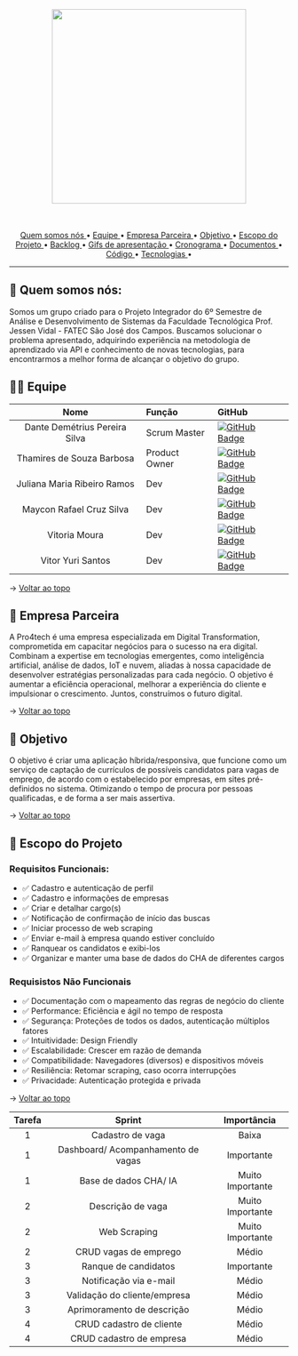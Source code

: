 
<span id="topo">
<div align="center">
<img src="https://i.ibb.co/QJcShkD/Digital-Wave.png" width="350px" />
</div>
<br>
<br>

<p align="center">
  <a href ="#quem-somos-nós"> Quem somos nós </a> •
  <a href ="#equipe"> Equipe </a> •
  <a href ="#empresa-parceira"> Empresa Parceira </a>  • 
  <a href ="#objetivo"> Objetivo </a>  • 
  <a href ="#escopo-do-projeto"> Escopo do Projeto </a> •
  <a href ="#backlog">Backlog </a>  • 
  <a href ="#gifs">Gifs de apresentação </a>  • 
  <a href ="#cronograma-das-sprints"> Cronograma </a>  •
  <a href ="#Documentos"> Documentos </a>  •
  <a href ="#codigo"> Código </a>  • 
  <a href ="#tecnologias-utilizadas"> Tecnologias </a>  •
</p>


 
  
<hr>

##  :space_invader: Quem somos nós:

Somos um grupo criado para o Projeto Integrador do 6º Semestre de Análise e Desenvolvimento de Sistemas da Faculdade Tecnológica Prof. Jessen Vidal - FATEC São José dos Campos.
Buscamos solucionar o problema apresentado, adquirindo experiência na metodologia de aprendizado via API e conhecimento de novas tecnologias, para encontrarmos a melhor forma de alcançar o objetivo do grupo.

<span id="equipe">

## 👨‍💻 Equipe

<div align="center">

|    Nome     | Função |      GitHub    |
|:-----------: |:------|:----------------------------|
| Dante Demétrius Pereira Silva | Scrum Master | [![GitHub Badge](https://img.shields.io/badge/GitHub-100000?style=for-the-badge&logo=github&logoColor=white)](https://github.com/dantesjc) |
| Thamires de Souza Barbosa | Product Owner | [![GitHub Badge](https://img.shields.io/badge/GitHub-100000?style=for-the-badge&logo=github&logoColor=white)](https://github.com/Thamires-S0uza) |
| Juliana Maria Ribeiro Ramos | Dev | [![GitHub Badge](https://img.shields.io/badge/GitHub-100000?style=for-the-badge&logo=github&logoColor=white)](https://github.com/JulianaMaria-Lab)| 
| Maycon Rafael Cruz Silva | Dev | [![GitHub Badge](https://img.shields.io/badge/GitHub-100000?style=for-the-badge&logo=github&logoColor=white)](https://github.com/MayconRafael) | 
| Vitoria Moura | Dev | [![GitHub Badge](https://img.shields.io/badge/GitHub-100000?style=for-the-badge&logo=github&logoColor=white)](https://github.com/vitoriasaturnino) | 
| Vitor Yuri Santos | Dev | [![GitHub Badge](https://img.shields.io/badge/GitHub-100000?style=for-the-badge&logo=github&logoColor=white)](https://github.com/Vitor-y) | 

</div>

→ [Voltar ao topo](#topo)


<span id="empresa-parceira">

## :bookmark_tabs: Empresa Parceira

<p align="left"> 

A Pro4tech é uma empresa especializada em Digital Transformation, comprometida em capacitar negócios para o sucesso na era digital. Combinam a expertise em tecnologias emergentes, como inteligência artificial, análise de dados, IoT e nuvem, aliadas à nossa capacidade de desenvolver estratégias personalizadas para cada negócio. O objetivo é aumentar a eficiência operacional, melhorar a experiência do cliente e impulsionar o crescimento. Juntos, construímos o futuro digital.

</p>

→ [Voltar ao topo](#topo)

<span id="objetivo">
  
  
## :bookmark_tabs: Objetivo

<p align="left"> 

O objetivo é criar uma aplicação híbrida/responsiva, que funcione como um serviço de captação de currículos de possíveis candidatos para vagas de emprego, de acordo com o estabelecido por empresas, em sites pré-definidos no sistema. Otimizando o tempo de procura por pessoas qualificadas, e de forma a ser mais assertiva.


</p>

→ [Voltar ao topo](#topo)

<span id="escopo-do-projeto">

## :dart: Escopo do Projeto

### Requisitos Funcionais:
- ✅  Cadastro e autenticação de perfil 
- ✅  Cadastro e informações de empresas
- ✅  Criar e detalhar cargo(s)
- ✅  Notificação de confirmação de início das buscas
- ✅  Iniciar processo de web scraping
- ✅  Enviar e-mail à empresa quando estiver concluído
- ✅  Ranquear os candidatos e exibi-los
- ✅  Organizar e manter uma base de dados do CHA de diferentes cargos

### Requisistos Não Funcionais
- ✅  Documentação com o mapeamento das regras de negócio do cliente
- ✅  Performance: Eficiência e ágil no tempo de resposta
- ✅  Segurança: Proteções de todos os dados, autenticação múltiplos fatores
- ✅  Intuitividade: Design Friendly
- ✅  Escalabilidade: Crescer em razão de demanda
- ✅  Compatibilidade: Navegadores (diversos) e dispositivos móveis
- ✅  Resiliência: Retomar scraping, caso ocorra interrupções
- ✅  Privacidade: Autenticação protegida e privada

→ [Voltar ao topo](#topo)

  | Tarefa |         Sprint      |  Importância |
|:------:|:--------------------:|:-------------:|
|    1   |    Cadastro de vaga  | Baixa |
|    1   |    Dashboard/ Acompanhamento de vagas | Importante |
|    1   |     Base de dados CHA/ IA  | Muito Importante |
|    2   |    Descrição de vaga |Muito Importante |
|    2   |    Web Scraping  |  Muito Importante  |
|    2   |    CRUD vagas de emprego |  Médio |
|    3   |     Ranque de candidatos |  Importante |
|    3   |    Notificação via e-mail |  Médio  |
|    3   |    Validação do cliente/empresa |  Médio |
|    3   |    Aprimoramento de descrição  | Médio |
|    4   |    CRUD cadastro de cliente | Médio |
|    4   |   CRUD cadastro de empresa |Médio | 




